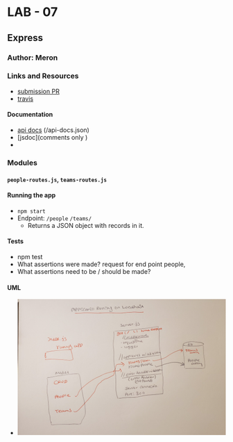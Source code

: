 
# LAB - 07

## Express
 
### Author: Meron 

### Links and Resources
* [submission PR](https://github.com/meron-401n14/lab-07/pull/2)
* [travis](https://www.travis-ci.com/meron-401n14/lab-07)


#### Documentation
* [api docs](http://localhost:3100/api-docs#/default) (/api-docs.json)
* [jsdoc](comments only )
* 

### Modules

#### `people-routes.js`, `teams-routes.js`

#### Running the app
* `npm start`
* Endpoint: `/people` `/teams/`
  * Returns a JSON object with records in it.
#### Tests
* npm test
* What assertions were made? request for end point people, 
* What assertions need to be / should be made?

#### UML
* ![UML](lab-07Api.jpg)





  

